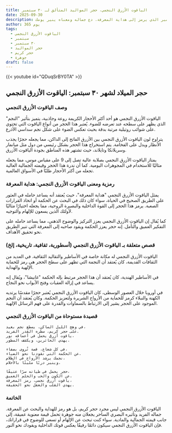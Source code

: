 ```yaml
---
title: الياقوت الأزرق النجمي، حجر المواليد المتألق لـ ٣٠ سبتمبر
date: 2025-09-30
description: اشعر بأهمية الياقوت الأزرق النجمي، حجر المواليد لـ ٣٠ سبتمبر الذي يرمز إلى هداية المعرفة. دع جماله ومعناه ينير يومك.
author: 365 يوم
tags:
  - الياقوت الأزرق النجمي
  - سبتمبر
  - ٣٠ سبتمبر
  - حجر المواليد
  - حجر كريم
  - جوهرة
draft: false
---
```


{{< youtube id="QDuqSrBY0TA" >}}

## حجر الميلاد لشهر ٣٠ سبتمبر: الياقوت الأزرق النجمي

### وصف الياقوت الأزرق النجمي

الياقوت الأزرق النجمي هو أحد أكثر الأحجار الكريمة روعة وجاذبية، يتميز بتأثير "النجم" الذي يظهر على سطحه عند تعرضه للضوء. يُعتبر هذا الحجر من أنواع الياقوت التي تحتوي على شوائب روتيلية مرتبة بدقة بحيث تعكس الضوء على شكل نجم سداسي الأذرع.

يتراوح لون الياقوت الأزرق النجمي بين الأزرق الفاتح إلى الداكن، مما يجعله حجرًا يجذب الأنظار ويدل على الفخامة. يتم استخراج هذا الحجر بشكل رئيسي من دول مثل ميانمار وسريلانكا وتايلاند، حيث تشتهر هذه المناطق بجودة الياقوت الأزرق.

يمتاز الياقوت الأزرق النجمي بصلابة عالية تصل إلى 9 على مقياس موس، مما يجعله مثاليًا للاستخدام في المجوهرات اليومية. كما أن ندرة هذا الحجر وقيمته الجمالية العالية تجعله من أكثر الأحجار طلبًا في الأسواق العالمية.

### رمزية ومعنى الياقوت الأزرق النجمي: هداية المعرفة

يمثل الياقوت الأزرق النجمي "هداية المعرفة"، حيث يُعتقد أنه يساعد حامله في العثور على الطريق الصحيح في الحياة، سواء كان ذلك في البحث عن الحكمة أو اتخاذ القرارات الصعبة. يرمز هذا الحجر إلى القوة الداخلية والبصيرة الروحية، مما يجعله اختيارًا مثاليًا لأولئك الذين يسعون للإلهام والتوجيه.

كما يُقال إن الياقوت الأزرق النجمي يعزز التركيز والوضوح الذهني، مما يساعد حامله على التفكير العميق والتأمل. إنه حجر يعزز الحكمة ويقود صاحبه إلى المعرفة التي تنير الطريق نحو تحقيق الأهداف.

### قصص متعلقة بـ الياقوت الأزرق النجمي (أسطورية، ثقافية، تاريخية، إلخ)

الياقوت الأزرق النجمي له مكانة خاصة في الأساطير والتقاليد الثقافية. في العديد من الثقافات القديمة، كان يُعتقد أن النجمة التي تظهر على سطح الحجر هي رمز للحماية الإلهية والهداية.

في الأساطير الهندية، كان يُعتقد أن هذا الحجر مرتبط بإله الحكمة "غانيشا"، ويُقال إنه يساعد في إزالة العقبات وفتح الأبواب نحو النجاح.

في أوروبا خلال العصور الوسطى، كان الياقوت الأزرق النجمي يُعتبر حجرًا مقدسًا يرتديه الكهنة والنبلاء كرمز للحماية من الأرواح الشريرة ولتعزيز الحكمة. وكان يُعتقد أن النجم الموجود على الحجر يشير إلى الارتباط بالسماوات والقدرة على فهم الرسائل الإلهية.

### قصيدة مستوحاة من الياقوت الأزرق النجمي

```
في وهج الليل الساكن، يسطع نجم بعيد،  
على حجر كريم، سطره القدر الفريد.  
ياقوت أزرق يحمل في أعماقه نور،  
يهدي الحائرين، ويكشف السطور.  

في كل شعاع، قصة تُروى بصفاء،  
عن الحكمة التي تقودنا نحو الضياء.  
نجمك يرشد الأرواح في الظلام،  
وينير دربًا مليئًا بالأحلام.  

حجر يحمل في طياته سرًا عتيقًا،  
عن الكون والحب والحلم العميق.  
ياقوت أزرق نجمي، رمز المعرفة،  
يهدي القلب والعقل نحو الحقيقة.  
```

### الخاتمة

الياقوت الأزرق النجمي ليس مجرد حجر كريم، بل هو رمز للهداية والبحث عن المعرفة. جماله الفريد وتأثيره البصري الساحر يجعلان منه جوهرة تحمل قيمة معنوية عميقة، إلى جانب قيمته الجمالية والمادية. سواء كنت تبحث عن الإلهام أو تسعى للوضوح في قراراتك، فإن الياقوت الأزرق النجمي سيكون دائمًا رفيقًا يعكس قوتك الداخلية ويقودك نحو النور.